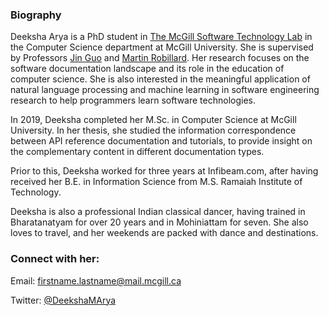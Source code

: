 ### Biography

<!--
**deekshaarya4/deekshaarya4** is a ✨ _special_ ✨ repository because its `README.md` (this file) appears on your GitHub profile.
-->

Deeksha Arya is a PhD student in [The McGill Software Technology Lab](https://www.cs.mcgill.ca/~martin/students.html) in the Computer Science department at McGill University. She is supervised by Professors [Jin Guo](https://www.cs.mcgill.ca/~jguo/) and [Martin Robillard](https://www.cs.mcgill.ca/~martin/). Her research focuses on the software documentation landscape and its role in the education of computer science. She is also interested in the meaningful application of natural language processing and machine learning in software engineering research to help programmers learn software technologies.

In 2019, Deeksha completed her M.Sc. in Computer Science at McGill University. In her thesis, she studied the information correspondence between API reference documentation and tutorials, to provide insight on the complementary content in different documentation types.

Prior to this, Deeksha worked for three years at Infibeam.com, after having received her B.E. in Information Science from M.S. Ramaiah Institute of Technology.

Deeksha is also a professional Indian classical dancer, having trained in Bharatanatyam for over 20 years and in Mohiniattam for seven. She also loves to travel, and her weekends are packed with dance and destinations.

### Connect with her:

Email: firstname.lastname@mail.mcgill.ca

Twitter: [@DeekshaMArya](http://twitter.com/DeekshaMArya)

